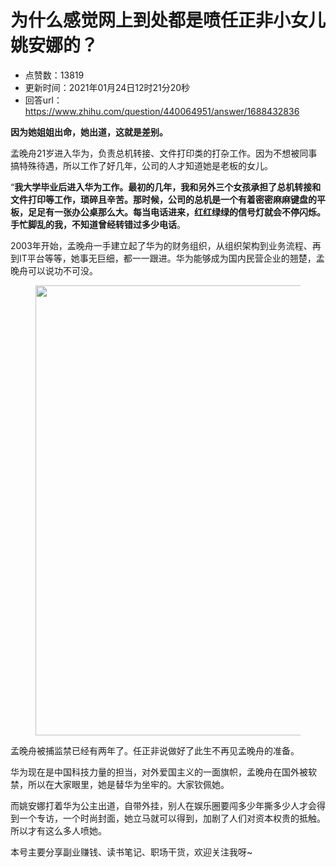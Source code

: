 # 为什么感觉网上到处都是喷任正非小女儿姚安娜的？
- 点赞数：13819
- 更新时间：2021年01月24日12时21分20秒
- 回答url：https://www.zhihu.com/question/440064951/answer/1688432836
<body>
 <p data-pid="VpTsAX7O"><b>因为她姐姐出命，她出道，这就是差别。</b></p>
 <p data-pid="BAyDXnjC">孟晚舟21岁进入华为，负责总机转接、文件打印类的打杂工作。因为不想被同事搞特殊待遇，所以工作了好几年，公司的人才知道她是老板的女儿。</p>
 <p data-pid="RvvFggRO">“<b>我大学毕业后进入华为工作。最初的几年，我和另外三个女孩承担了总机转接和文件打印等工作，琐碎且辛苦。那时候，公司的总机是一个有着密密麻麻键盘的平板，足足有一张办公桌那么大。每当电话进来，红红绿绿的信号灯就会不停闪烁。手忙脚乱的我，不知道曾经转错过多少电话</b>。</p>
 <p data-pid="OXLk6aGN">2003年开始，孟晚舟一手建立起了华为的财务组织，从组织架构到业务流程、再到IT平台等等，她事无巨细，都一一跟进。华为能够成为国内民营企业的翘楚，孟晚舟可以说功不可没。</p>
 <figure data-size="normal">
  <img src="https://pica.zhimg.com/50/v2-a60d7a7dfec0c6ef76e7b35324beca29_720w.jpg?source=1940ef5c" data-caption="" data-size="normal" data-rawwidth="720" data-rawheight="504" data-original-token="v2-06ba3d455074f580e7959af2f462c399" data-default-watermark-src="https://pic1.zhimg.com/50/v2-0ac051683573cadfd57f9a5f235d495e_720w.jpg?source=1940ef5c" class="origin_image zh-lightbox-thumb" width="720" data-original="https://picx.zhimg.com/v2-a60d7a7dfec0c6ef76e7b35324beca29_r.jpg?source=1940ef5c">
 </figure>
 <p data-pid="R3p2i0R2">孟晚舟被捕监禁已经有两年了。任正非说做好了此生不再见孟晚舟的准备。</p>
 <p data-pid="Kmkk7uK8">华为现在是中国科技力量的担当，对外爱国主义的一面旗帜，孟晚舟在国外被软禁，所以在大家眼里，她是替华为坐牢的。大家钦佩她。</p>
 <p data-pid="Sp-Q33B9">而姚安娜打着华为公主出道，自带外挂，别人在娱乐圈要闯多少年撕多少人才会得到一个专访，一个时尚封面，她立马就可以得到，加剧了人们对资本权贵的抵触。所以才有这么多人喷她。</p>
 <p data-pid="AsmWuKzo">本号主要分享副业赚钱、读书笔记、职场干货，欢迎关注我呀~</p>
</body>